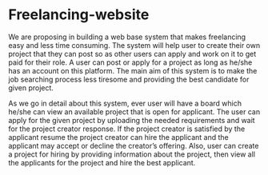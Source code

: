 # Freelancing-website

We are proposing in building a web base system that makes freelancing easy and less time consuming. The system will help user to create their own project that they can post so as other users can apply and work on it to get paid for their role. A user can post or apply for a project as long as he/she has an account on this platform. The main aim of this system is to make the job searching process less tiresome and providing the best candidate for given project.

As we go in detail about this system, ever user will have a board which he/she can view an available project that is open for applicant. The user can apply for the given project by uploading the needed requirements and wait for the project creator response. If the project creator is satisfied by the applicant resume the project creator can hire the applicant and the applicant may accept or decline the creator’s offering. Also, user can create a project for hiring by providing information about the project, then view all the applicants for the project and hire the best applicant.
